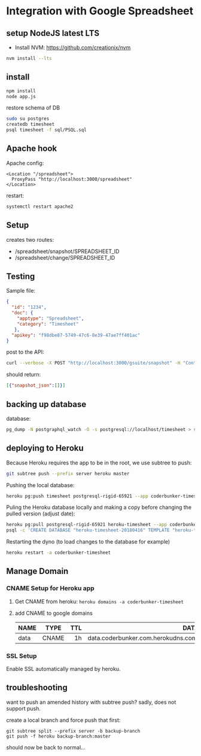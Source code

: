 # Integration with Google Spreadsheet

## setup NodeJS latest LTS

* Install NVM: https://github.com/creationix/nvm

```bash
nvm install --lts
```

## install

```bash
npm install
node app.js
```

restore schema of DB

```bash
sudo su postgres
createdb timesheet
psql timesheet -f sql/PSQL.sql
```

## Apache hook

Apache config:

```text
<Location "/spreadsheet">
  ProxyPass "http://localhost:3000/spreadsheet"
</Location>
```

restart:

```bash
systemctl restart apache2
```

## Setup

creates two routes:

* /spreadsheet/snapshot/SPREADSHEET_ID
* /spreadsheet/change/SPREADSHEET_ID

## Testing

Sample file:

```JSON
{
  "id": "1234",
  "doc": {
    "apptype": "Spreadsheet",
    "category": "Timesheet"
   },
  "apikey": "f98dbe87-5749-47c6-8e39-47ae7ff401ac"
}
```

post to the API:

```bash
curl --verbose -X POST "http://localhost:3000/gsuite/snapshot" -H "Content-Type: application/json" -d @samples/coderbunker-intranet-timesheet.json
```

should return:

```JSON
[{"snapshot_json":[]}]
```

## backing up database

database:

```bash
pg_dump -N postgraphql_watch -O -s postgresql://localhost/timesheet > sql/timesheet.sql
```

## deploying to Heroku

Because Heroku requires the app to be in the root, we use subtree to push:

```bash
git subtree push --prefix server heroku master
```

Pushing the local database:

```bash
heroku pg:push timesheet postgresql-rigid-65921 --app coderbunker-timesheet
```

Puling the Heroku database locally and making a copy before changing the pulled version
(adjust date):

```bash
heroku pg:pull postgresql-rigid-65921 heroku-timesheet --app coderbunker-timesheet
psql -c 'CREATE DATABASE "heroku-timesheet-20180416" TEMPLATE "heroku-timesheet";' postgres
```


Restarting the dyno (to load changes to the database for example)

```bash
heroku restart -a coderbunker-timesheet
```
## Manage Domain

### CNAME Setup for Heroku app

1. Get CNAME from heroku:   `heroku domains -a coderbunker-timesheet`

2. add CNAME to google domains

    | NAME   |      TYPE      |  TTL  |                  DATA                 |
    |--------|:--------------:|------:|--------------------------------------:|
    | data   |      CNAME     |  1h   |   data.coderbunker.com.herokudns.com. |


### SSL Setup

Enable SSL automatically managed by heroku.

## troubleshooting

want to push an amended history with subtree push? sadly, does not support push.

create a local branch and force push that first:

```
git subtree split --prefix server -b backup-branch
git push -f heroku backup-branch:master
```

should now be back to normal...
